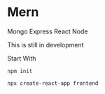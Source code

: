 # Mern
Mongo Express React Node

This is still in development

Start With
```
npm init
```

```
npx create-react-app frontend
```
